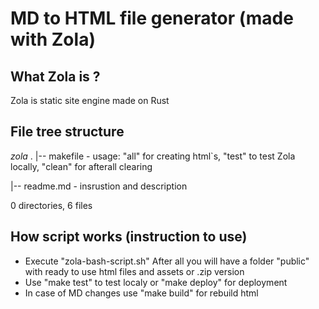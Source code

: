 # MD to HTML file generator (made with Zola)

## What Zola is ?

Zola is static site engine made on Rust

## File tree structure 

_zola_
.
|-- makefile      - usage: "all" for creating html`s, "test" to test Zola locally, "clean" for afterall clearing

|-- readme.md     - insrustion and description


0 directories, 6 files

## How script works (instruction to use)

- Execute "zola-bash-script.sh" 
After all you will have a folder "public" with ready to use html files and assets or .zip version
- Use "make test" to test localy or "make deploy" for deployment
- In case of MD changes use "make build" for rebuild html